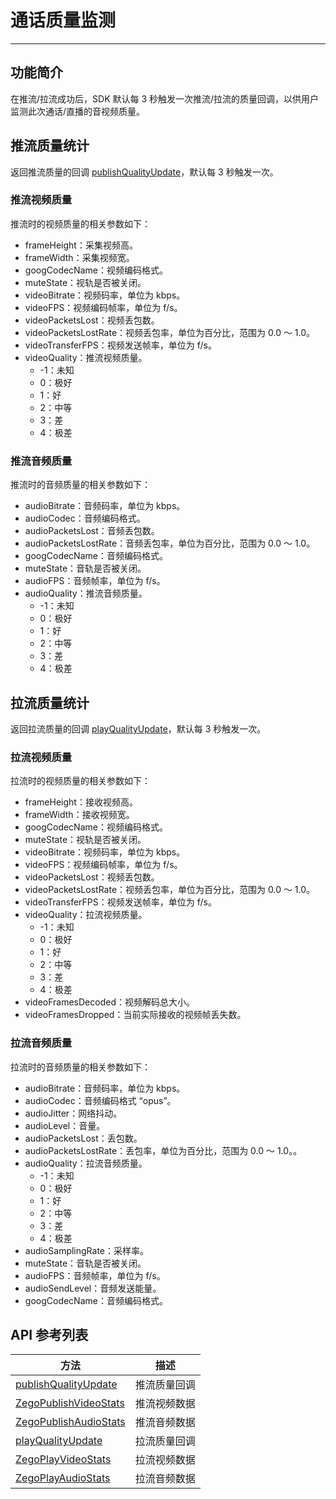 # 通话质量监测

- - - 

## 功能简介

在推流/拉流成功后，SDK 默认每 3 秒触发一次推流/拉流的质量回调，以供用户监测此次通话/直播的音视频质量。

## 推流质量统计

<Note title="说明">

返回推流质量的回调 [publishQualityUpdate](https://doc-zh.zego.im/article/api?doc=Express_Audio_SDK_API~javascript_web~interface~ZegoRTCEvent#publish-quality-update)，默认每 3 秒触发一次。

</Note>



### 推流视频质量

推流时的视频质量的相关参数如下：

- frameHeight：采集视频高。
- frameWidth：采集视频宽。
- googCodecName：视频编码格式。
- muteState：视轨是否被关闭。
- videoBitrate：视频码率，单位为 kbps。
- videoFPS：视频编码帧率，单位为 f/s。
- videoPacketsLost：视频丢包数。
- videoPacketsLostRate：视频丢包率，单位为百分比，范围为 0.0 ～ 1.0。
- videoTransferFPS：视频发送帧率，单位为 f/s。
- videoQuality：推流视频质量。
  - -1：未知
  - 0：极好
  - 1：好
  - 2：中等
  - 3：差
  - 4：极差


### 推流音频质量

推流时的音频质量的相关参数如下：

- audioBitrate：音频码率，单位为 kbps。
- audioCodec：音频编码格式。
- audioPacketsLost：音频丢包数。
- audioPacketsLostRate：音频丢包率，单位为百分比，范围为 0.0 ～ 1.0。
- googCodecName：音频编码格式。
- muteState：音轨是否被关闭。
- audioFPS：音频帧率，单位为 f/s。
- audioQuality：推流音频质量。
  - -1：未知
  - 0：极好
  - 1：好
  - 2：中等
  - 3：差
  - 4：极差



## 拉流质量统计

<Note title="说明">


返回拉流质量的回调 [playQualityUpdate](https://doc-zh.zego.im/article/api?doc=Express_Audio_SDK_API~javascript_web~interface~ZegoRTCEvent#play-quality-update)，默认每 3 秒触发一次。 

</Note>




### 拉流视频质量

拉流时的视频质量的相关参数如下：

- frameHeight：接收视频高。
- frameWidth：接收视频宽。
- googCodecName：视频编码格式。
- muteState：视轨是否被关闭。
- videoBitrate：视频码率，单位为 kbps。
- videoFPS：视频编码帧率，单位为 f/s。
- videoPacketsLost：视频丢包数。
- videoPacketsLostRate：视频丢包率，单位为百分比，范围为 0.0 ～ 1.0。
- videoTransferFPS：视频发送帧率，单位为 f/s。
- videoQuality：拉流视频质量。
  - -1：未知
  - 0：极好
  - 1：好
  - 2：中等
  - 3：差
  - 4：极差
- videoFramesDecoded：视频解码总大小。
- videoFramesDropped：当前实际接收的视频帧丢失数。


### 拉流音频质量

拉流时的音频质量的相关参数如下：

- audioBitrate：音频码率，单位为 kbps。
- audioCodec：音频编码格式 “opus”。
- audioJitter：网络抖动。
- audioLevel：音量。
- audioPacketsLost：丢包数。
- audioPacketsLostRate：丢包率，单位为百分比，范围为 0.0 ～ 1.0。。
- audioQuality：拉流音频质量。
  - -1：未知
  - 0：极好
  - 1：好
  - 2：中等
  - 3：差
  - 4：极差
- audioSamplingRate：采样率。
- muteState：音轨是否被关闭。
- audioFPS：音频帧率，单位为 f/s。
- audioSendLevel：音频发送能量。
- googCodecName：音频编码格式。


## API 参考列表

| 方法 | 描述 |
|-------|--------|
| [publishQualityUpdate](https://doc-zh.zego.im/article/api?doc=Express_Audio_SDK_API~javascript_web~interface~ZegoRTCEvent#publish-quality-update) | 推流质量回调 |
| [ZegoPublishVideoStats](https://doc-zh.zego.im/article/api?doc=Express_Audio_SDK_API~javascript_web~interface~ZegoPublishVideoStats) | 推流视频数据 |
| [ZegoPublishAudioStats](https://doc-zh.zego.im/article/api?doc=Express_Audio_SDK_API~javascript_web~interface~ZegoPublishAudioStats) | 推流音频数据 |
| [playQualityUpdate](https://doc-zh.zego.im/article/api?doc=Express_Audio_SDK_API~javascript_web~interface~ZegoRTCEvent#play-quality-update) | 拉流质量回调 |
| [ZegoPlayVideoStats](https://doc-zh.zego.im/article/api?doc=Express_Audio_SDK_API~javascript_web~interface~ZegoPlayVideoStats) | 拉流视频数据 |
| [ZegoPlayAudioStats](https://doc-zh.zego.im/article/api?doc=Express_Audio_SDK_API~javascript_web~interface~ZegoPlayAudioStats) | 拉流音频数据 |
